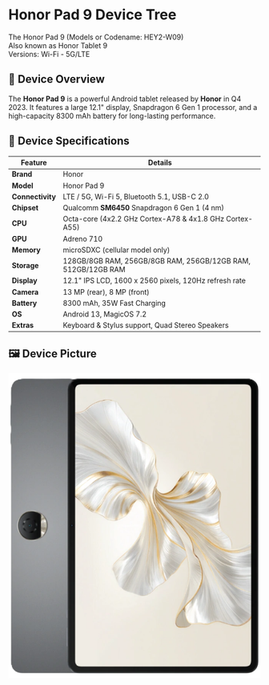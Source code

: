 # Honor Pad 9 Device Tree

The Honor Pad 9 (Models or Codename: HEY2-W09)   
Also known as Honor Tablet 9   
Versions: Wi-Fi - 5G/LTE   

## 📌 Device Overview  

The **Honor Pad 9** is a powerful Android tablet released by **Honor** in Q4 2023. It features a large 12.1" display, Snapdragon 6 Gen 1 processor, and a high-capacity 8300 mAh battery for long-lasting performance.

## 📱 Device Specifications  

| Feature      | Details |
|--------------|---------|
| **Brand**    | Honor   |
| **Model**    | Honor Pad 9 |
| **Connectivity** | LTE / 5G, Wi-Fi 5, Bluetooth 5.1, USB-C 2.0 |
| **Chipset**  | Qualcomm **SM6450** Snapdragon 6 Gen 1 (4 nm) |
| **CPU**      | Octa-core (4x2.2 GHz Cortex-A78 & 4x1.8 GHz Cortex-A55) |
| **GPU**      | Adreno 710 |
| **Memory**   | microSDXC (cellular model only) |
| **Storage**  | 128GB/8GB RAM, 256GB/8GB RAM, 256GB/12GB RAM, 512GB/12GB RAM |
| **Display**  | 12.1" IPS LCD, 1600 x 2560 pixels, 120Hz refresh rate |
| **Camera**   | 13 MP (rear), 8 MP (front) |
| **Battery**  | 8300 mAh, 35W Fast Charging |
| **OS**       | Android 13, MagicOS 7.2 |
| **Extras**   | Keyboard & Stylus support, Quad Stereo Speakers |

 
## 🖼️ Device Picture

![Honor Pad 9](https://raw.githubusercontent.com/gamebrot/hey2-w09/main/honor-pad9.png)
